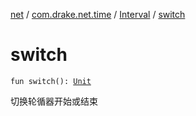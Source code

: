 [net](../../index.md) / [com.drake.net.time](../index.md) / [Interval](index.md) / [switch](./switch.md)

# switch

`fun switch(): `[`Unit`](https://kotlinlang.org/api/latest/jvm/stdlib/kotlin/-unit/index.html)

切换轮循器开始或结束

